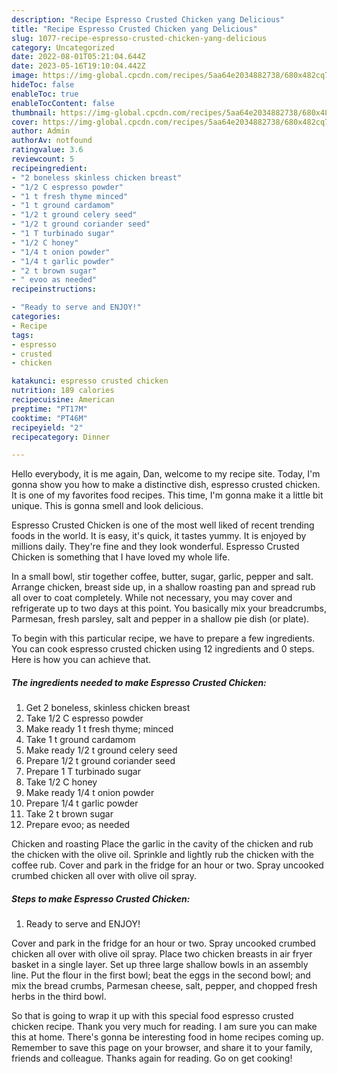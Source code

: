 ```yaml
---
description: "Recipe Espresso Crusted Chicken yang Delicious"
title: "Recipe Espresso Crusted Chicken yang Delicious"
slug: 1077-recipe-espresso-crusted-chicken-yang-delicious
category: Uncategorized
date: 2022-08-01T05:21:04.644Z
date: 2023-05-16T19:10:04.442Z
image: https://img-global.cpcdn.com/recipes/5aa64e2034882738/680x482cq70/espresso-crusted-chicken-recipe-main-photo.jpg
hideToc: false
enableToc: true
enableTocContent: false
thumbnail: https://img-global.cpcdn.com/recipes/5aa64e2034882738/680x482cq70/espresso-crusted-chicken-recipe-main-photo.jpg
cover: https://img-global.cpcdn.com/recipes/5aa64e2034882738/680x482cq70/espresso-crusted-chicken-recipe-main-photo.jpg
author: Admin
authorAv: notfound
ratingvalue: 3.6
reviewcount: 5
recipeingredient:
- "2 boneless skinless chicken breast"
- "1/2 C espresso powder"
- "1 t fresh thyme minced"
- "1 t ground cardamom"
- "1/2 t ground celery seed"
- "1/2 t ground coriander seed"
- "1 T turbinado sugar"
- "1/2 C honey"
- "1/4 t onion powder"
- "1/4 t garlic powder"
- "2 t brown sugar"
- " evoo as needed"
recipeinstructions:

- "Ready to serve and ENJOY!"
categories:
- Recipe
tags:
- espresso
- crusted
- chicken

katakunci: espresso crusted chicken 
nutrition: 189 calories
recipecuisine: American
preptime: "PT17M"
cooktime: "PT46M"
recipeyield: "2"
recipecategory: Dinner

---
```



Hello everybody, it is me again, Dan, welcome to my recipe site. Today, I'm gonna show you how to make a distinctive dish, espresso crusted chicken. It is one of my favorites food recipes. This time, I'm gonna make it a little bit unique. This is gonna smell and look delicious.

Espresso Crusted Chicken is one of the most well liked of recent trending foods in the world. It is easy, it's quick, it tastes yummy. It is enjoyed by millions daily. They're fine and they look wonderful. Espresso Crusted Chicken is something that I have loved my whole life.

In a small bowl, stir together coffee, butter, sugar, garlic, pepper and salt. Arrange chicken, breast side up, in a shallow roasting pan and spread rub all over to coat completely. While not necessary, you may cover and refrigerate up to two days at this point. You basically mix your breadcrumbs, Parmesan, fresh parsley, salt and pepper in a shallow pie dish (or plate).


To begin with this particular recipe, we have to prepare a few ingredients. You can cook espresso crusted chicken using 12 ingredients and 0 steps. Here is how you can achieve that.

<!--inarticleads1-->

##### The ingredients needed to make Espresso Crusted Chicken:

1. Get 2 boneless, skinless chicken breast
1. Take 1/2 C espresso powder
1. Make ready 1 t fresh thyme; minced
1. Take 1 t ground cardamom
1. Make ready 1/2 t ground celery seed
1. Prepare 1/2 t ground coriander seed
1. Prepare 1 T turbinado sugar
1. Take 1/2 C honey
1. Make ready 1/4 t onion powder
1. Prepare 1/4 t garlic powder
1. Take 2 t brown sugar
1. Prepare  evoo; as needed


Chicken and roasting Place the garlic in the cavity of the chicken and rub the chicken with the olive oil. Sprinkle and lightly rub the chicken with the coffee rub. Cover and park in the fridge for an hour or two. Spray uncooked crumbed chicken all over with olive oil spray. 

<!--inarticleads2-->

##### Steps to make Espresso Crusted Chicken:


1. Ready to serve and ENJOY!

Cover and park in the fridge for an hour or two. Spray uncooked crumbed chicken all over with olive oil spray. Place two chicken breasts in air fryer basket in a single layer. Set up three large shallow bowls in an assembly line. Put the flour in the first bowl; beat the eggs in the second bowl; and mix the bread crumbs, Parmesan cheese, salt, pepper, and chopped fresh herbs in the third bowl. 

So that is going to wrap it up with this special food espresso crusted chicken recipe. Thank you very much for reading. I am sure you can make this at home. There's gonna be interesting food in home recipes coming up. Remember to save this page on your browser, and share it to your family, friends and colleague. Thanks again for reading. Go on get cooking!
